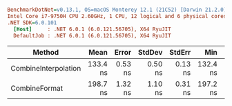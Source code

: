 ``` ini

BenchmarkDotNet=v0.13.1, OS=macOS Monterey 12.1 (21C52) [Darwin 21.2.0]
Intel Core i7-9750H CPU 2.60GHz, 1 CPU, 12 logical and 6 physical cores
.NET SDK=6.0.101
  [Host]     : .NET 6.0.1 (6.0.121.56705), X64 RyuJIT
  DefaultJob : .NET 6.0.1 (6.0.121.56705), X64 RyuJIT


```
|               Method |     Mean |   Error |  StdDev |  StdErr |      Min |      Max |       Q1 |       Q3 |   Median |        Op/s | Rank |  Gen 0 | Allocated |
|--------------------- |---------:|--------:|--------:|--------:|---------:|---------:|---------:|---------:|---------:|------------:|-----:|-------:|----------:|
| CombineInterpolation | 133.4 ns | 0.53 ns | 0.50 ns | 0.13 ns | 132.4 ns | 133.9 ns | 133.2 ns | 133.7 ns | 133.4 ns | 7,498,773.1 |    1 | 0.0050 |      32 B |
|        CombineFormat | 198.7 ns | 1.32 ns | 1.10 ns | 0.31 ns | 197.2 ns | 201.0 ns | 197.6 ns | 199.1 ns | 198.8 ns | 5,032,188.9 |    2 | 0.0176 |     112 B |
